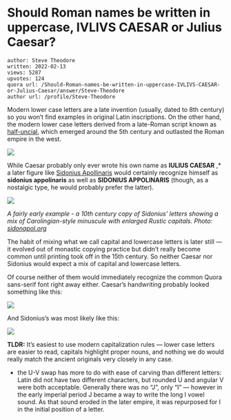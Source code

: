 # Should Roman names be written in uppercase, IVLIVS CAESAR or Julius Caesar?

	author: Steve Theodore
	written: 2022-02-13
	views: 5287
	upvotes: 124
	quora url: /Should-Roman-names-be-written-in-uppercase-IVLIVS-CAESAR-or-Julius-Caesar/answer/Steve-Theodore
	author url: /profile/Steve-Theodore


Modern lower case letters are a late invention (usually, dated to 8th century) so you won’t find examples in original Latin inscriptions. On the other hand, the modern lower case letters derived from a late-Roman script known as [half-uncial](https://sites.dartmouth.edu/ancientbooks/2016/05/25/uncial-half-uncial/), which emerged around the 5th century and outlasted the Roman empire in the west.

![](https://qph.fs.quoracdn.net/main-qimg-dd75bcfb281e67358a762a957db5a1a0)

While Caesar probably only ever wrote his own name as __IULIUS CAESAR__ ,* a later figure like [Sidonius Apollinaris](https://en.wikipedia.org/wiki/Sidonius_Apollinaris) would certainly recognize himself as __sidonius appolinaris__ as well as __SIDONIUS APPOLINARIS__  (though, as a nostalgic type, he would probably prefer the latter).

![](https://qph.fs.quoracdn.net/main-qimg-90a19a6af2e502c0b0b4c2433284f18f-lq)

_A fairly early example - a 10th century copy of Sidonius’ letters showing a mix of Carolingian-style minuscule with enlarged Rustic capitals. Photo:_ _[sidonapol.org](https://sidonapol.org/oldest-fragments/)_ 

The habit of mixing what we call capital and lowercase letters is later still — it evolved out of monastic copying practice but didn’t really become common until printing took off in the 15th century. So neither Caesar nor Sidonius would expect a mix of capital and lowercase letters.

Of course neither of them would immediately recognize the common Quora sans-serif font right away either. Caesar’s handwriting probably looked something like this:

![](https://qph.fs.quoracdn.net/main-qimg-955dd5b1a4705672b8ce2d5dbe3c4ffa)

And Sidonius’s was most likely like this:

![](https://qph.fs.quoracdn.net/main-qimg-55c7027f1d8a1a050bd9c80b785cbb4e)

__TLDR:__ It’s easiest to use modern capitalization rules — lower case letters are easier to read, capitals highlight proper nouns, and nothing we do would really match the ancient originals very closely in any case.



* the U-V swap has more to do with ease of carving than different letters: Latin did not have two different characters, but rounded U and angular V were both acceptable. Generally there was no “J”, only “I” — however in the early imperial period J became a way to write the long I vowel sound. As that sound eroded in the later empire, it was repurposed for I in the initial position of a letter.

